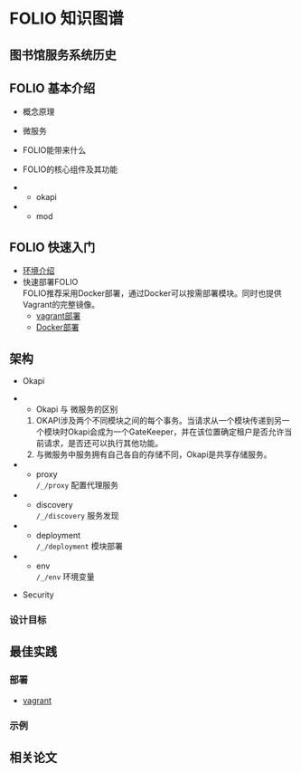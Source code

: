 # **FOLIO 知识图谱**
## **图书馆服务系统历史**

## **FOLIO 基本介绍**

- 概念原理

- 微服务

- FOLIO能带来什么

- FOLIO的核心组件及其功能
- - okapi
- - mod

## FOLIO 快速入门
- [环境介绍](./FOLIO快速入门/环境介绍.md)
- 快速部署FOLIO  
  FOLIO推荐采用Docker部署，通过Docker可以按需部署模块。同时也提供Vagrant的完整镜像。
  - [vagrant部署](./FOLIO快速入门/vagrant部署.md)
  - [Docker部署](./FOLIO快速入门/docker部署.md)

## **架构**
- Okapi

- - Okapi 与 微服务的区别
  1. OKAPI涉及两个不同模块之间的每个事务。当请求从一个模块传递到另一个模块时Okapi会成为一个GateKeeper，并在该位置确定租户是否允许当前请求，是否还可以执行其他功能。
  2. 与微服务中服务拥有自己各自的存储不同，Okapi是共享存储服务。
- - proxy  
      `/_/proxy` 配置代理服务
      
- - discovery  
`/_/discovery` 服务发现

- - deployment  
`/_/deployment` 模块部署

- - env  
`/_/env` 环境变量

- Security


### **设计目标**



## **最佳实践**

### **部署**
- [vagrant](https://app.vagrantup.com/folio)


### **示例**
  
## **相关论文**

